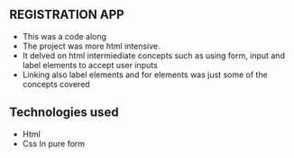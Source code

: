 ## REGISTRATION APP
 - This was a code along
 - The project was more html intensive.
 - It delved on html intermiediate concepts such as using form, input and label elements to accept user inputs
 - Linking also label elements and for elements was just some of the concepts covered
 
## Technologies used
 - Html
 - Css
 In pure form
